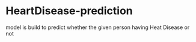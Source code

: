 # HeartDisease-prediction
model is build to predict whether the given person having Heat Disease or not

